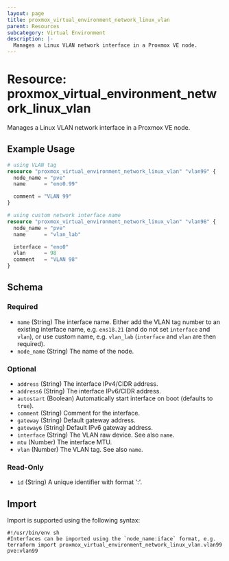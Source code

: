 ```yaml
---
layout: page
title: proxmox_virtual_environment_network_linux_vlan
parent: Resources
subcategory: Virtual Environment
description: |-
  Manages a Linux VLAN network interface in a Proxmox VE node.
---
```


# Resource: proxmox_virtual_environment_network_linux_vlan

Manages a Linux VLAN network interface in a Proxmox VE node.

## Example Usage

```terraform
# using VLAN tag
resource "proxmox_virtual_environment_network_linux_vlan" "vlan99" {
  node_name = "pve"
  name      = "eno0.99"

  comment = "VLAN 99"
}

# using custom network interface name
resource "proxmox_virtual_environment_network_linux_vlan" "vlan98" {
  node_name = "pve"
  name      = "vlan_lab"

  interface = "eno0"
  vlan      = 98
  comment   = "VLAN 98"
}
```

<!-- schema generated by tfplugindocs -->
## Schema

### Required

- `name` (String) The interface name. Either add the VLAN tag number to an existing interface name, e.g. `ens18.21` (and do not set `interface` and `vlan`), or use custom name, e.g. `vlan_lab` (`interface` and `vlan` are then required).
- `node_name` (String) The name of the node.

### Optional

- `address` (String) The interface IPv4/CIDR address.
- `address6` (String) The interface IPv6/CIDR address.
- `autostart` (Boolean) Automatically start interface on boot (defaults to `true`).
- `comment` (String) Comment for the interface.
- `gateway` (String) Default gateway address.
- `gateway6` (String) Default IPv6 gateway address.
- `interface` (String) The VLAN raw device. See also `name`.
- `mtu` (Number) The interface MTU.
- `vlan` (Number) The VLAN tag. See also `name`.

### Read-Only

- `id` (String) A unique identifier with format '<node name>:<iface>'.

## Import

Import is supported using the following syntax:

```shell
#!/usr/bin/env sh
#Interfaces can be imported using the `node_name:iface` format, e.g.
terraform import proxmox_virtual_environment_network_linux_vlan.vlan99 pve:vlan99
```
